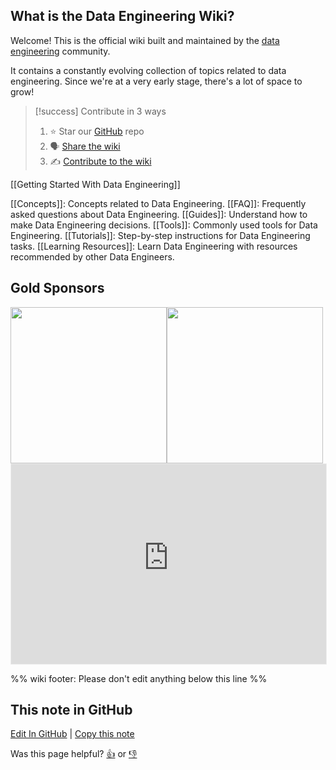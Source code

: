 ## What is the Data Engineering Wiki?

Welcome! This is the official wiki built and maintained by the [data engineering](https://www.reddit.com/r/dataengineering) community.

It contains a constantly evolving collection of topics related to data engineering. Since we're at a very early stage, there's a lot of space to grow!

> [!success] Contribute in 3 ways
> 1. ⭐ Star our [GitHub](https://github.com/data-engineering-community/data-engineering-wiki) repo
> 2. 🗣️ [Share the wiki](https://twitter.com/intent/tweet?text=Check%20out%20this%20awesome%20resource%20for%20data%20engineering!%20https%3A//dataengineering.wiki/)
> 3. ✍️ [Contribute to the wiki](https://github.com/data-engineering-community/data-engineering-wiki/blob/main/CONTRIBUTING.md)

[[Getting Started With Data Engineering]]

[[Concepts]]: Concepts related to Data Engineering.
[[FAQ]]: Frequently asked questions about Data Engineering.
[[Guides]]: Understand how to make Data Engineering decisions.
[[Tools]]: Commonly used tools for Data Engineering.
[[Tutorials]]: Step-by-step instructions for Data Engineering tasks.
[[Learning Resources]]: Learn Data Engineering with resources recommended by other Data Engineers.

## Gold Sponsors

<div class="sponsors-gold" style="display: flex;">
	<a href="https://dataengjobs.com/">
	    <img src="https://avatars.githubusercontent.com/u/109050594?v=4" width=250>
	</a>
	<a href="https://greatexpectations.io/cloud/?utm_source=reddit&utm_medium=sponsored&utm_campaign=r-dataengineering&utm_content=cloud-signup">
	    <img src="https://raw.githubusercontent.com/data-engineering-community/data-engineering-wiki/41d72633bf4c6fea9f1d073f590dfc7d331359b4/Assets/great-expectations-logo.svg" width=250>
	</a>
</div>


<iframe src="https://dataengineeringcommunity.substack.com/embed" width="100%" height="320" style="border:1px solid #EEE; background:white;" frameborder="0" scrolling="no"></iframe>


%% wiki footer: Please don't edit anything below this line %%

## This note in GitHub

<span class="git-footer">[Edit In GitHub](https://github.dev/data-engineering-community/data-engineering-wiki/blob/main/Index.md "git-hub-edit-note") | [Copy this note](https://raw.githubusercontent.com/data-engineering-community/data-engineering-wiki/main/Index.md "git-hub-copy-note")</span>

<span class="git-footer">Was this page helpful?
[👍](https://tally.so/r/mOaxjk?rating=Yes&url=https://dataengineering.wiki/Index) or [👎](https://tally.so/r/mOaxjk?rating=No&url=https://dataengineering.wiki/Index)</span>

